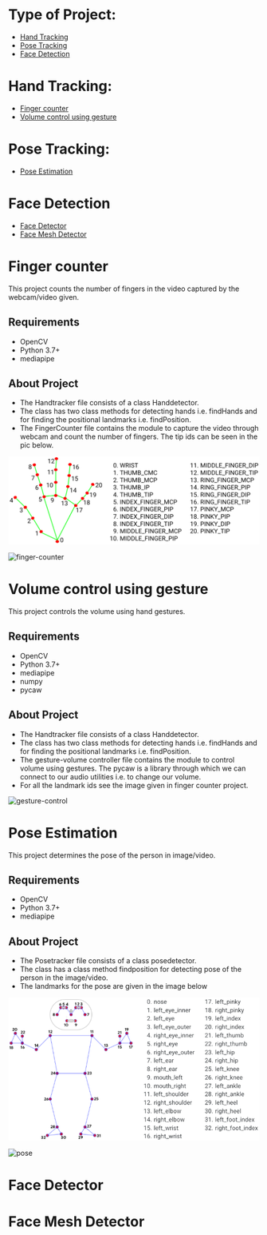 # Type of Project:
* [Hand Tracking](https://github.com/ChiragChauhan4579/Computer-Vision-using-OpenCV/blob/main/README.md#hand-tracking)
* [Pose Tracking](https://github.com/ChiragChauhan4579/Computer-Vision-using-OpenCV/blob/main/README.md#pose-tracking)
* [Face Detection](https://github.com/ChiragChauhan4579/Computer-Vision-using-OpenCV/blob/main/README.md#pose-tracking)

# Hand Tracking:
* [Finger counter](https://github.com/ChiragChauhan4579/Computer-Vision-using-OpenCV/blob/main/README.md#finger-counter)
* [Volume control using gesture](https://github.com/ChiragChauhan4579/Computer-Vision-using-OpenCV/blob/main/README.md#volume-control-using-gesture)

# Pose Tracking:
* [Pose Estimation](https://github.com/ChiragChauhan4579/Computer-Vision-using-OpenCV/blob/main/README.md#pose-estimation)

# Face Detection
* [Face Detector](https://github.com/ChiragChauhan4579/Computer-Vision-using-OpenCV/blob/main/README.md#face-detector)
* [Face Mesh Detector](https://github.com/ChiragChauhan4579/Computer-Vision-using-OpenCV/blob/main/README.md#face-mesh-detector)

# Finger counter
This project counts the number of fingers in the video captured by the webcam/video given.

## Requirements
* OpenCV
* Python 3.7+
* mediapipe

## About Project
* The Handtracker file consists of a class Handdetector.
* The class has two class methods for detecting hands i.e. findHands and for finding the positional landmarks i.e. findPosition. 
* The FingerCounter file contains the module to capture the video through webcam and count the number of fingers. The tip ids can be seen in the pic below.

![landmark](https://github.com/ChiragChauhan4579/Computer-Vision-using-OpenCV/blob/main/Hand-Tracking-Projects/hand_landmarks.png)

![finger-counter](https://github.com/ChiragChauhan4579/Computer-Vision-using-OpenCV/blob/main/Hand-Tracking-Projects/Video.gif)


# Volume control using gesture
This project controls the volume using hand gestures.

## Requirements
* OpenCV
* Python 3.7+
* mediapipe
* numpy
* pycaw

## About Project
* The Handtracker file consists of a class Handdetector.
* The class has two class methods for detecting hands i.e. findHands and for finding the positional landmarks i.e. findPosition. 
* The gesture-volume controller file contains the module to control volume using gestures. The pycaw is a library through which we can connect to our audio utilities i.e. to change our volume.
* For all the landmark ids see the image given in finger counter project.

![gesture-control](https://github.com/ChiragChauhan4579/Computer-Vision-using-OpenCV/blob/main/Hand-Tracking-Projects/Video2.gif)

# Pose Estimation
This project determines the pose of the person in image/video.

## Requirements
* OpenCV
* Python 3.7+
* mediapipe

## About Project
* The Posetracker file consists of a class posedetector.
* The class has a class method findposition for detecting pose of the person in the image/video. 
* The landmarks for the pose are given in the image below

![pose-landmark](https://github.com/ChiragChauhan4579/Computer-Vision-using-OpenCV/blob/main/Pose-Estimation-Projects/pose_tracking_full_body_landmarks.png)

![pose](https://github.com/ChiragChauhan4579/Computer-Vision-using-OpenCV/blob/main/Pose-Estimation-Projects/Video3.gif)

# Face Detector
# Face Mesh Detector
